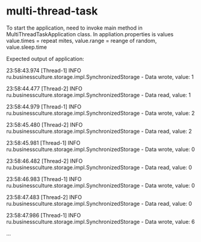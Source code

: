 # multi-thread-task

To start the application, need to invoke main method in MultiThreadTaskApplication class.
In appliation.properties is values value.times = repeat mites, value.range = reange of random, value.sleep.time

Expected output of application:

23:58:43.974 [Thread-1] INFO ru.businessculture.storage.impl.SynchronizedStorage - Data wrote, value: 1

23:58:44.477 [Thread-2] INFO ru.businessculture.storage.impl.SynchronizedStorage - Data read, value: 1

23:58:44.979 [Thread-1] INFO ru.businessculture.storage.impl.SynchronizedStorage - Data wrote, value: 2

23:58:45.480 [Thread-2] INFO ru.businessculture.storage.impl.SynchronizedStorage - Data read, value: 2

23:58:45.981 [Thread-1] INFO ru.businessculture.storage.impl.SynchronizedStorage - Data wrote, value: 0

23:58:46.482 [Thread-2] INFO ru.businessculture.storage.impl.SynchronizedStorage - Data read, value: 0

23:58:46.983 [Thread-1] INFO ru.businessculture.storage.impl.SynchronizedStorage - Data wrote, value: 0

23:58:47.483 [Thread-2] INFO ru.businessculture.storage.impl.SynchronizedStorage - Data read, value: 0

23:58:47.986 [Thread-1] INFO ru.businessculture.storage.impl.SynchronizedStorage - Data wrote, value: 6

...
